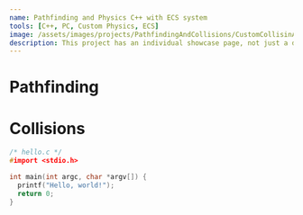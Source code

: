 ```yaml
---
name: Pathfinding and Physics C++ with ECS system
tools: [C++, PC, Custom Physics, ECS]
image: /assets/images/projects/PathfindingAndCollisions/CustomCollisinAndShootingGif.gif
description: This project has an individual showcase page, not just a direct link to the project site or repo. Now you have more space to describe your awesome project!
---
```


# Pathfinding

# Collisions

```c
/* hello.c */
#import <stdio.h>

int main(int argc, char *argv[]) {
  printf("Hello, world!");
  return 0;
}
```